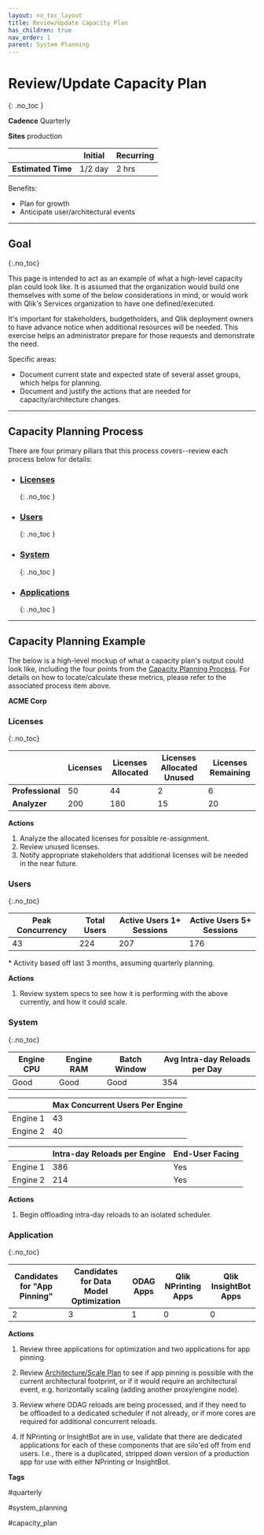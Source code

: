 ```yaml
---
layout: no_toc_layout
title: Review/Update Capacity Plan
has_children: true
nav_order: 1
parent: System Planning
---
```


# Review/Update Capacity Plan
{: .no_toc }

**Cadence** <span class="label cadence">Quarterly</span>

**Sites** <span class="label prod">production</span>

|                                  		                      | Initial    | Recurring   |
|-----------------------------------------------------------|------------|-------------|
| <i class="far fa-clock fa-sm"></i> **Estimated Time**     | 1/2 day     | 2 hrs      |

Benefits:

  - Plan for growth
  - Anticipate user/architectural events
  
-------------------------

## Goal
{:.no_toc}

This page is intended to act as an example of what a high-level capacity plan could look like. It is assumed that the organization would build one themselves with some of the below considerations in mind, or would work with Qlik's Services organization to have one defined/executed.

It's important for stakeholders, budgetholders, and Qlik deployment owners to have advance notice when additional resources will be needed. This exercise helps an administrator prepare for those requests and demonstrate the need. 

Specific areas:
- Document current state and expected state of several asset groups, which helps for planning.
- Document and justify the actions that are needed for capacity/architecture changes.

-------------------------

## Capacity Planning Process

There are four primary pillars that this process covers--review each process below for details:

*   ### [Licenses](review_update_capacity_plan/licenses.md)
    {: .no_toc }
*   ### [Users](review_update_capacity_plan/users.md)
    {: .no_toc }
*   ### [System](review_update_capacity_plan/system.md)
    {: .no_toc }
*   ### [Applications](review_update_capacity_plan/applications.md)
    {: .no_toc }

-------------------------

## Capacity Planning Example

The below is a high-level mockup of what a capacity plan's output could look like, including the four points from the [Capacity Planning Process](#capacity-planning-process). For details on how to locate/calculate these metrics, please refer to the associated process item above.

**ACME Corp**


### Licenses
{:.no_toc}

|                  | Licenses | Licenses Allocated | Licenses Allocated Unused | Licenses Remaining |
|------------------|----------|--------------------|---------------------------|--------------------|
| **Professional** | 50       | 44                 | 2                         | 6                  |
| **Analyzer**     | 200      | 180                | 15                        | 20                 |

**Actions**

1. Analyze the allocated licenses for possible re-assignment.
2. Review unused licenses.
3. Notify appropriate stakeholders that additional licenses will be needed in the near future.

### Users
{:.no_toc}

| Peak Concurrency | Total Users | Active Users 1+ Sessions | Active Users 5+ Sessions |
|------------------|-------------|--------------------------|--------------------------|
| 43               | 224         | 207                      | 176                      |

\* Activity based off last 3 months, assuming quarterly planning.

**Actions**

1. Review system specs to see how it is performing with the above currently, and how it could scale.

### System
{:.no_toc}

| Engine CPU | Engine RAM |  Batch Window | Avg Intra-day Reloads per Day |
|------------|------------|---------------|-------------------------------|
| Good       | Good       | Good          | 354                           |

| 	         | Max Concurrent Users Per Engine |
|------------|---------------------------------|
| Engine 1   | 43			                   |
| Engine 2   | 40			                   |

| 	         | Intra-day Reloads per Engine | End-User Facing |
|------------|------------------------------|-----------------|
| Engine 1   | 386			                | Yes	          |
| Engine 2   | 214			                | Yes 	          |

**Actions**

1. Begin offloading intra-day reloads to an isolated scheduler.

### Application
{:.no_toc}

| Candidates for "App Pinning" | Candidates for Data Model Optimization | ODAG Apps | Qlik NPrinting Apps | Qlik InsightBot Apps |
|------------------------------|----------------------------------------|-----------|---------------------|----------------------|
| 2                            | 3                                      | 1         | 0                   | 0                    |

**Actions**

1. Review three applications for optimization and two applications for app pinning.

2. Review [Architecture/Scale Plan](review_architecture_scale_plan.md) to see if app pinning is possible with the current architectural footprint, or if it would require an architectural event, e.g. horizontally scaling (adding another proxy/engine node).

3. Review where ODAG reloads are being processed, and if they need to be offloaded to a dedicated scheduler if not already, or if more cores are required for additional concurrent reloads.

4. If NPrinting or InsightBot are in use, validate that there are dedicated applications for each of these components that are silo'ed off from end users. I.e., there is a duplicated, stripped down version of a production app for use with either NPrinting or InsightBot.

**Tags**

#quarterly

#system_planning

#capacity_plan

&nbsp;

